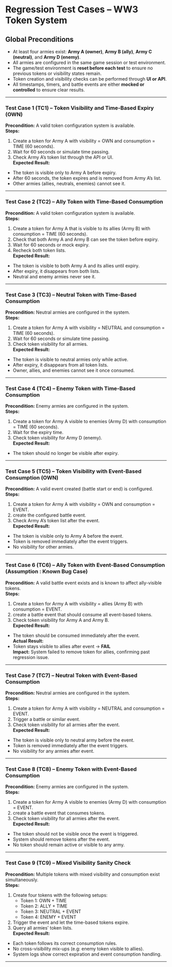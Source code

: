 # Regression Test Cases – WW3 Token System

## Global Preconditions

- At least four armies exist: **Army A (owner)**, **Army B (ally)**, **Army C (neutral)**, and **Army D (enemy)**.  
- All armies are configured in the same game session or test environment.  
- The game/test environment is **reset before each test** to ensure no previous tokens or visibility states remain.  
- Token creation and visibility checks can be performed through **UI or API**.  
- All timestamps, timers, and battle events are either **mocked or controlled** to ensure clear results.  


---

### Test Case 1 (TC1) – Token Visibility and Time-Based Expiry (OWN)
**Precondition:** A valid token configuration system is available.  
**Steps:**  
1. Create a token for Army A with visibility = OWN and consumption = TIME (60 seconds).  
2. Wait for 60 seconds or simulate time passing.  
3. Check Army A’s token list through the API or UI.  
**Expected Result:**  
- The token is visible only to Army A before expiry.  
- After 60 seconds, the token expires and is removed from Army A’s list.  
- Other armies (allies, neutrals, enemies) cannot see it.

---

### Test Case 2 (TC2) – Ally Token with Time-Based Consumption
**Precondition:** A valid token configuration system is available.  
**Steps:**  
1. Create a token for Army A that is visible to its allies (Army B) with consumption = TIME (60 seconds).  
2. Check that both Army A and Army B can see the token before expiry.  
3. Wait for 60 seconds or mock expiry.  
4. Recheck both token lists.  
**Expected Result:**  
- The token is visible to both Army A and its allies until expiry.  
- After expiry, it disappears from both lists.  
- Neutral and enemy armies never see it.

---

### Test Case 3 (TC3) – Neutral Token with Time-Based Consumption
**Precondition:** Neutral armies are configured in the system.  
**Steps:**  
1. Create a token for Army A with visibility = NEUTRAL and consumption = TIME (60 seconds).  
2. Wait for 60 seconds or simulate time passing.  
3. Check token visibility for all armies.  
**Expected Result:**  
- The token is visible to neutral armies only while active.  
- After expiry, it disappears from all token lists.  
- Owner, allies, and enemies cannot see it once consumed.

---

### Test Case 4 (TC4) – Enemy Token with Time-Based Consumption
**Precondition:** Enemy armies are configured in the system.  
**Steps:**  
1. Create a token for Army A visible to enemies (Army D) with consumption = TIME (60 seconds).  
2. Wait for the expiry time.  
3. Check token visibility for Army D (enemy).  
**Expected Result:**  
- The token should no longer be visible after expiry.

---

### Test Case 5 (TC5) – Token Visibility with Event-Based Consumption (OWN)
**Precondition:** A valid event created (battle start or end) is configured.  
**Steps:**  
1. Create a token for Army A with visibility = OWN and consumption = EVENT.  
2. create the configured battle event.  
3. Check Army A’s token list after the event.  
**Expected Result:**  
- The token is visible only to Army A before the event.  
- Token is removed immediately after the event triggers.  
- No visibility for other armies.

---

### Test Case 6 (TC6) – Ally Token with Event-Based Consumption (Assumption : Known Bug Case)
**Precondition:** A valid battle event exists and is known to affect ally-visible tokens.  
**Steps:**  
1. Create a token for Army A with visibility = allies (Army B) with consumption = EVENT.  
2. create a battle event that should consume all event-based tokens.  
3. Check token visibility for Army A and Army B.  
**Expected Result:**  
- The token should be consumed immediately after the event.  
**Actual Result:**  
- Token stays visible to allies after event → **FAIL**  
**Impact:** System failed to remove token for allies, confirming past regression issue.

---

### Test Case 7 (TC7) – Neutral Token with Event-Based Consumption
**Precondition:** Neutral armies are configured in the system.  
**Steps:**  
1. Create a token for Army A with visibility = NEUTRAL and consumption = EVENT.  
2. Trigger a battle or similar event.  
3. Check token visibility for all armies after the event.  
**Expected Result:**  
- The token is visible only to neutral army before the event.  
- Token is removed immediately after the event triggers.  
- No visibility for any armies after event.

---

### Test Case 8 (TC8) – Enemy Token with Event-Based Consumption
**Precondition:** Enemy armies are configured in the system.  
**Steps:**  
1. Create a token for Army A visible to enemies (Army D) with consumption = EVENT.  
2. create a battle event that consumes tokens.  
3. Check token visibility for all armies after the event.  
**Expected Result:**  
- The token should not be visible once the event is triggered.  
- System should remove tokens after the event.  
- No token should remain active or visible to any army.

---

### Test Case 9 (TC9) – Mixed Visibility Sanity Check
**Precondition:** Multiple tokens with mixed visibility and consumption exist simultaneously.  
**Steps:**  
1. Create four tokens with the following setups:  
   - Token 1: OWN + TIME  
   - Token 2: ALLY + TIME  
   - Token 3: NEUTRAL + EVENT  
   - Token 4: ENEMY + EVENT  
2. Trigger the event and let the time-based tokens expire.  
3. Query all armies’ token lists.  
**Expected Result:**  
- Each token follows its correct consumption rules.  
- No cross-visibility mix-ups (e.g: enemy token visible to allies).  
- System logs show correct expiration and event consumption handling.

---